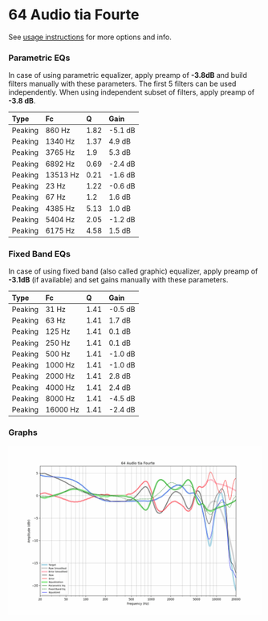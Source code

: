 # 64 Audio tia Fourte
See [usage instructions](https://github.com/jaakkopasanen/AutoEq#usage) for more options and info.

### Parametric EQs
In case of using parametric equalizer, apply preamp of **-3.8dB** and build filters manually
with these parameters. The first 5 filters can be used independently.
When using independent subset of filters, apply preamp of **-3.8 dB**.

| Type    | Fc       |    Q | Gain    |
|:--------|:---------|:-----|:--------|
| Peaking | 860 Hz   | 1.82 | -5.1 dB |
| Peaking | 1340 Hz  | 1.37 | 4.9 dB  |
| Peaking | 3765 Hz  | 1.9  | 5.3 dB  |
| Peaking | 6892 Hz  | 0.69 | -2.4 dB |
| Peaking | 13513 Hz | 0.21 | -1.6 dB |
| Peaking | 23 Hz    | 1.22 | -0.6 dB |
| Peaking | 67 Hz    | 1.2  | 1.6 dB  |
| Peaking | 4385 Hz  | 5.13 | 1.0 dB  |
| Peaking | 5404 Hz  | 2.05 | -1.2 dB |
| Peaking | 6175 Hz  | 4.58 | 1.5 dB  |

### Fixed Band EQs
In case of using fixed band (also called graphic) equalizer, apply preamp of **-3.1dB**
(if available) and set gains manually with these parameters.

| Type    | Fc       |    Q | Gain    |
|:--------|:---------|:-----|:--------|
| Peaking | 31 Hz    | 1.41 | -0.5 dB |
| Peaking | 63 Hz    | 1.41 | 1.7 dB  |
| Peaking | 125 Hz   | 1.41 | 0.1 dB  |
| Peaking | 250 Hz   | 1.41 | 0.1 dB  |
| Peaking | 500 Hz   | 1.41 | -1.0 dB |
| Peaking | 1000 Hz  | 1.41 | -1.0 dB |
| Peaking | 2000 Hz  | 1.41 | 2.8 dB  |
| Peaking | 4000 Hz  | 1.41 | 2.4 dB  |
| Peaking | 8000 Hz  | 1.41 | -4.5 dB |
| Peaking | 16000 Hz | 1.41 | -2.4 dB |

### Graphs
![](./64%20Audio%20tia%20Fourte.png)
